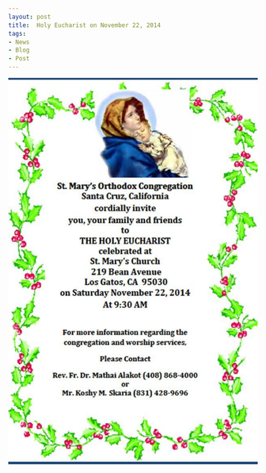 ```yaml
---
layout: post
title:  Holy Eucharist on November 22, 2014
tags:
- News
- Blog
- Post
---
```


<p><img src="assets/images/2014-11-22.jpg" alt="Holy Eucharist" /></p>

